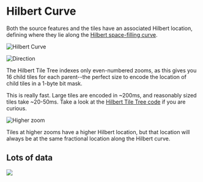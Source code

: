 # Hilbert Curve

Both the source features and the tiles have an associated Hilbert location, defining where they lie along the [Hilbert space-filling curve](https://en.wikipedia.org/wiki/Hilbert_curve).

![Hilbert Curve](screenshots/hilbert-tile.png)

![Direction](screenshots/hilbert-direction.png)

The Hilbert Tile Tree indexes only even-numbered zooms, as this gives you 16 child tiles for each parent--the perfect size to encode the location of child tiles in a 1-byte bit mask.

This is really fast. Large tiles are encoded in ~200ms, and reasonably sized tiles take ~20-50ms. Take a look at the [Hilbert Tile Tree code](../src/hilbert/) if you are curious.

![Higher zoom](screenshots/higher-zoom-hilbert.png)

Tiles at higher zooms have a higher Hilbert location, but that location will always be at the same fractional location along the Hilbert curve.

## Lots of data

![](lots-of-data.jpg)


